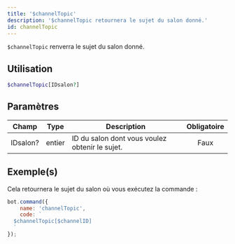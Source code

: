 ```yaml
---
title: '$channelTopic'
description: '$channelTopic retournera le sujet du salon donné.'
id: channelTopic
---
```


`$channelTopic` renverra le sujet du salon donné.

## Utilisation

```php
$channelTopic[IDsalon?]
```

## Paramètres

| Champ    | Type   | Description                                    | Obligatoire |
| -------- | ------ | ---------------------------------------------- |:-----------:|
| IDsalon? | entier | ID du salon dont vous voulez obtenir le sujet. |    Faux     |

## Exemple(s)

Cela retournera le sujet du salon où vous exécutez la commande :

```javascript
bot.command({
    name: 'channelTopic',
    code: `
  $channelTopic[$channelID]
  `
});
```